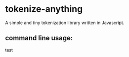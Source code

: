 tokenize-anything
=================

A simple and tiny tokenization library written in Javascript.

command line usage:
-------------------

test
